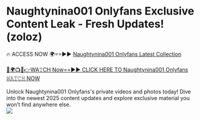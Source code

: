 # Naughtynina001 Onlyfans Exclusive Content Leak - Fresh Updates! (zoloz)

🔥 ACCESS NOW 🌍==►► <a href="https://tinyurl.com/kvy9nzfs" rel="nofollow">Naughtynina001 Onlyfans Latest Collection</a>
<br><br>
[🔴🌍📺📱👉WA𝚃CH Now==►► CLICK HERE TO Naughtynina001 Onlyfans 𝚆𝙰𝚃𝙲𝙷 NOW](https://tinyurl.com/kvy9nzfs)
<br><br>
Unlock Naughtynina001 Onlyfans's private videos and photos today! Dive into the newest 2025 content updates and explore exclusive material you won’t find anywhere else.
<br>
<a href="https://tinyurl.com/kvy9nzfs" rel="nofollow" data-target="animated-image.originalLink"><img src="https://camo.githubusercontent.com/8a4f000d20f83aca3bf7ec5f350d767afa0574a8a352519fd8cfa583a6f93a33/68747470733a2f2f692e696d6775722e636f6d2f644a486b345a712e676966" data-canonical-src="https://i.imgur.com/dJHk4Zq.gif" style="max-width: 100%; display: inline-block;" data-target="animated-image.originalImage"></a>
<br>
